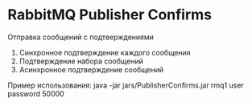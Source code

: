 # RabbitMQ Publisher Confirms

Отправка сообщений с подтверждениями
1. Синхронное подтверждение каждого сообщения
2. Подтверждение набора сообщений
3. Асинхронное подтверждение сообщений

Пример использования:
java -jar jars/PublisherConfirms.jar rmq1 user password 50000
